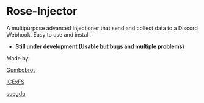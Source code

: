 # Rose-Injector
A multipurpose advanced injectioner that send and collect data to a Discord Webhook. Easy to use and install.

- **Still under development (Usable but bugs and multiple problems)**

Made by:

[Gumbobrot](https://github.com/Gumbobrot)

[ICExFS](https://github.com/ICExFS)

[suegdu](https://github.com/suegdu)
